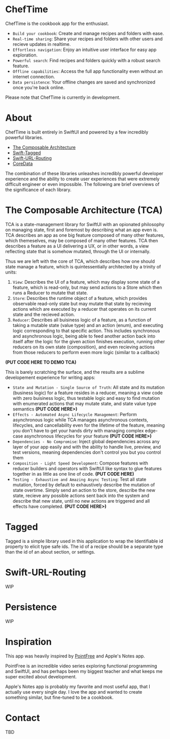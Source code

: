 # ChefTime

ChefTime is the cookbook app for the enthusiast. 
- `Build your cookbook`: Create and manage recipes and folders with ease.
- `Real-time sharing`: Share your recipes and folders with other users and recieve updates in realtime.
- `Effortless navigation`: Enjoy an intuitive user interface for easy app exploration.
- `Powerful search`: Find recipes and folders quickly with a robust search feature.
- `Offline capabilities`: Access the full app functionality even without an internet connection.
- `Data persistence`: Your offline changes are saved and synchronized once you're back online.

Please note that ChefTime is currently in development.

# About
ChefTime is built entirely in SwiftUI and powered by a few incredibly powerful libraries.
- [The Composable Architecture](https://github.com/pointfreeco/swift-composable-architecture) 
- [Swift-Tagged](https://github.com/pointfreeco/swift-tagged)
- [Swift-URL-Routing](https://github.com/pointfreeco/swift-url-routing)
- [CoreData](https://developer.apple.com/documentation/coredata)

The combination of these libraries unleashes incredibly powerful developer experience and the ability to create user experiences that were extremely difficult engineer or even impossible. The following are brief overviews of the significance of each library.

# The Composable Architecture (TCA)
TCA is a state-management library for SwiftUI with an opionated philosophy on managing state, first and foremost by describing what an app even is. TCA describes an app as one big feature composed of many other features, which themeselves, may be composed of many other features. TCA then describes a feature as a UI delivering a UX, or in other words, a view reflecting state that is somehow mutated, through the UI or internally. 

Thus we are left with the core of TCA, which describes how one should state manage a feature, which is quintessentially architected by a trinity of units:
1. `View`: Describes the UI of a feature, which may display some state of a feature, which is read-only, but may send actions to a Store which then runs a Reducer to mutate that state.
2. `Store`: Describes the runtime object of a feature, which provides observable read-only state but may mutate that state by recieving actions which are executed by a reducer that operates on its current state and the recieved action.
3. `Reducer`: Describes all buisiness logic of a feature, as a function of taking a mutable state (value type) and an action (enum), and executing logic corresponding to that specific action. This includes synchronous and asynchronous logic, being able to feed another action back into itself after the logic for the given action finishes execution, running other reducers on its own state (composition), and even recieving actions from those reducers to perform even more logic (similar to a callback)

**(PUT CODE HERE TO DEMO TCA)**

This is barely scratching the surface, and the results are a sublime developement experience for writing apps:

- `State and Mutation - Single Source of Truth`: All state and its mutation (business logic) for a feature resides in a reducer, meaning a view code with zero buisiness logic, thus testable logic and easy to find mutation with enumerated actions that may mutate state, and state value type semantics **(PUT CODE HERE>)**
- `Effects - Automated Async Lifecycle Management`: Perform asynchronous logic while TCA manages asynchronous contexts, lifecycles, and cancellability even for the lifetime of the feature, meaning you don't have to get your hands dirty with managing complex edge-case asynchronous lifecycles for your feature **(PUT CODE HERE>)**
- `Dependencies - No Compromise`: Inject global dependencies across any layer of your app easily and with the ability to handle live, preview, and test versions, meaning dependencies don't control you but you control them 
- `Composition - Light Speed Development`: Compose features with reducer builders and operators with SwiftUI like syntax to glue features together in as little as one line of code. **(PUT CODE HERE)**
- `Testing - Exhaustive and Amazing Async Testing`: Test all state mutation, forced by default to exhaustively describe the mutation of state overtime. Simply send an action to the store, describe the new state, recieve any possible actions sent back into the system and describe that new state, until no new actions are triggered and all effects have completed. **(PUT CODE HERE>)**

# Tagged
Tagged is a simple library used in this application to wrap the Identifiable id property to elicit type safe ids. The id of a recipe should be a separate type than the id of an about section, or settings.


# Swift-URL-Routing
WIP

# Persistence 
WIP

# Inspiration
This app was heavily inspired by [PointFree](https://www.pointfree.co) and Apple's Notes app. 

PointFree is an incredible video series exploring functional programming and SwiftUI, and has perhaps been my biggest teacher and what keeps me super excited about development. 

Apple's Notes app is probably my favorite and most useful app, that I actually use every single day. I love the app and wanted to create something similar, but fine-tuned to be a cookbook.

# Contact
TBD


